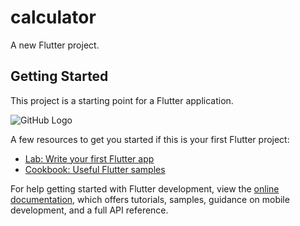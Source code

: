 # calculator

A new Flutter project.

## Getting Started

This project is a starting point for a Flutter application.

![GitHub Logo]([file:///C:/Users/osama/Desktop/Screenshot%20.jpg](https://drive.google.com/file/d/1R4o1ALLqA4g6nwtujkAESEKvs65BLhv6/view?usp=sharing))

A few resources to get you started if this is your first Flutter project:

- [Lab: Write your first Flutter app](https://docs.flutter.dev/get-started/codelab)
- [Cookbook: Useful Flutter samples](https://docs.flutter.dev/cookbook)

For help getting started with Flutter development, view the
[online documentation](https://docs.flutter.dev/), which offers tutorials,
samples, guidance on mobile development, and a full API reference.
